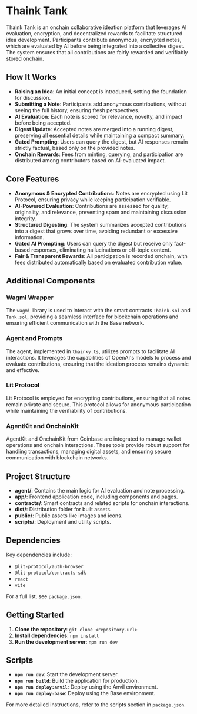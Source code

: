 # Thaink Tank

Thaink Tank is an onchain collaborative ideation platform that leverages AI evaluation, encryption, and decentralized rewards to facilitate structured idea development. Participants contribute anonymous, encrypted notes, which are evaluated by AI before being integrated into a collective digest. The system ensures that all contributions are fairly rewarded and verifiably stored onchain.

## How It Works
- **Raising an Idea**: An initial concept is introduced, setting the foundation for discussion.
- **Submitting a Note**: Participants add anonymous contributions, without seeing the full history, ensuring fresh perspectives.
- **AI Evaluation**: Each note is scored for relevance, novelty, and impact before being accepted.
- **Digest Update**: Accepted notes are merged into a running digest, preserving all essential details while maintaining a compact summary.
- **Gated Prompting**: Users can query the digest, but AI responses remain strictly factual, based only on the provided notes.
- **Onchain Rewards**: Fees from minting, querying, and participation are distributed among contributors based on AI-evaluated impact.

## Core Features
- **Anonymous & Encrypted Contributions**: Notes are encrypted using Lit Protocol, ensuring privacy while keeping participation verifiable.
- **AI-Powered Evaluation**: Contributions are assessed for quality, originality, and relevance, preventing spam and maintaining discussion integrity.
- **Structured Digesting**: The system summarizes accepted contributions into a digest that grows over time, avoiding redundant or excessive information.
- **Gated AI Prompting**: Users can query the digest but receive only fact-based responses, eliminating hallucinations or off-topic content.
- **Fair & Transparent Rewards**: All participation is recorded onchain, with fees distributed automatically based on evaluated contribution value.

## Additional Components

### Wagmi Wrapper
The `wagmi` library is used to interact with the smart contracts `Thaink.sol` and `Tank.sol`, providing a seamless interface for blockchain operations and ensuring efficient communication with the Base network.

### Agent and Prompts
The agent, implemented in `thainky.ts`, utilizes prompts to facilitate AI interactions. It leverages the capabilities of OpenAI's models to process and evaluate contributions, ensuring that the ideation process remains dynamic and effective.

### Lit Protocol
Lit Protocol is employed for encrypting contributions, ensuring that all notes remain private and secure. This protocol allows for anonymous participation while maintaining the verifiability of contributions.

### AgentKit and OnchainKit
AgentKit and OnchainKit from Coinbase are integrated to manage wallet operations and onchain interactions. These tools provide robust support for handling transactions, managing digital assets, and ensuring secure communication with blockchain networks.

## Project Structure
- **agent/**: Contains the main logic for AI evaluation and note processing.
- **app/**: Frontend application code, including components and pages.
- **contracts/**: Smart contracts and related scripts for onchain interactions.
- **dist/**: Distribution folder for built assets.
- **public/**: Public assets like images and icons.
- **scripts/**: Deployment and utility scripts.

## Dependencies
Key dependencies include:
- `@lit-protocol/auth-browser`
- `@lit-protocol/contracts-sdk`
- `react`
- `vite`

For a full list, see `package.json`.

## Getting Started
1. **Clone the repository**: `git clone <repository-url>`
2. **Install dependencies**: `npm install`
3. **Run the development server**: `npm run dev`

## Scripts
- **`npm run dev`**: Start the development server.
- **`npm run build`**: Build the application for production.
- **`npm run deploy:anvil`**: Deploy using the Anvil environment.
- **`npm run deploy:base`**: Deploy using the Base environment.

For more detailed instructions, refer to the scripts section in `package.json`.
